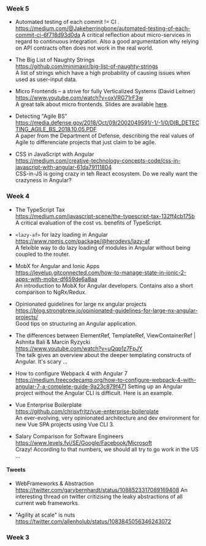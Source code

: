 ### Week 5

- Automated testing of each commit != CI . 
https://medium.com/@Jakeherringbone/automated-testing-of-each-commit-ci-6f718d93d0da
A critical reflection about micro-services in regard to continuous integration. Also a good argumentation why relying on API contracts often does not work in the real world.

- The Big List of Naughty Strings  
https://github.com/minimaxir/big-list-of-naughty-strings  
A list of strings which have a high probability of causing issues when used as user-input data.

- Micro Frontends – a strive for fully Verticalized Systems (David Leitner)  
https://www.youtube.com/watch?v=oxVRG71rF3w  
A great talk about micro frontends. Slides are available [here](https://speakerdeck.com/duffleit/microfrontends-c587441e-d8e7-4883-9e14-c9dfaf8e36e3).

- Detecting "Agile BS"   
https://media.defense.gov/2018/Oct/09/2002049591/-1/-1/0/DIB_DETECTING_AGILE_BS_2018.10.05.PDF  
A paper from the Department of Defense, describing the real values of Agile to differenciate projects that just claim to be agile.

- CSS in JavaScript with Angular  
https://medium.com/creative-technology-concepts-code/css-in-javascript-with-angular-61da79111804  
CSS-in-JS is going crazy in teh React ecosystem. Do we really want the crazyness in Angular?

### Week 4

- The TypeScript Tax  
https://medium.com/javascript-scene/the-typescript-tax-132ff4cb175b  
A critical evaluation of the cost vs. benefits of TypeScript.

- `<lazy-af>` for lazy loading in Angular  
https://www.npmjs.com/package/@herodevs/lazy-af  
A felxible way to do lazy loading of modules in Angular without being coupled to the router.

- MobX for Angular and Ionic Apps  
https://levelup.gitconnected.com/how-to-manage-state-in-ionic-2-apps-with-mobx-df659de6a8aa  
An introduction to MobX for Angular developers. Contains also a short comparison to NgRx/Redux.

- Opinionated guidelines for large nx angular projects  
https://blog.strongbrew.io/opinionated-guidelines-for-large-nx-angular-projects/  
Good tips on structuring an Angular application.

- The differences between ElementRef, TemplateRef, ViewContainerRef | Ashnita Bali & Marcin Ryzycki  
https://www.youtube.com/watch?v=uQqp1z7FpJY  
The talk gives an overview about the deeper templating constructs of Angular. It's scary ...

- How to configure Webpack 4 with Angular 7
https://medium.freecodecamp.org/how-to-configure-webpack-4-with-angular-7-a-complete-guide-9a23c879f471
Setting up an Angular project without the Angular CLI is difficult. Here is an example.

- Vue Enterprise Boilerplate   
https://github.com/chrisvfritz/vue-enterprise-boilerplate  
An ever-evolving, very opinionated architecture and dev environment for new Vue SPA projects using Vue CLI 3.

- Salary Comparison for Software Engineers  
https://www.levels.fyi/SE/Google/Facebook/Microsoft  
Crazy! According to that numbers, we should all try to go work in the US ...

#### Tweets
- WebFrameworks & Abstraction   
https://twitter.com/garybernhardt/status/1088523317089169408
An interesting thread on twitter critizising the leaky abstractions of all current web frameworks.

- "Agility at scale" is nuts  
https://twitter.com/allenholub/status/1083845056346243072


### Week 3


